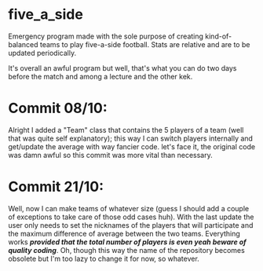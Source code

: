 # five_a_side
Emergency program made with the sole purpose of creating kind-of-balanced teams to play five-a-side football.
Stats are relative and are to be updated periodically.

It's overall an awful program but well, that's what you can do two days before the match and among a lecture and the other kek.

# Commit 08/10:
Alright I added a "Team" class that contains the 5 players of a team (well that was quite self explanatory); this way I can switch players internally and get/update the average with way fancier code.
let's face it, the original code was damn awful so this commit was more vital than necessary.

# Commit 21/10:
Well, now I can make teams of whatever size (guess I should add a couple of exceptions to take care of those odd cases huh). With the last update the user only needs to set the nicknames of the players that will participate and the maximum difference of average between the two teams. Everything works ***provided that the total number of players is even yeah beware of quality coding***.
Oh, though this way the name of the repository becomes obsolete but I'm too lazy to change it for now, so whatever.
